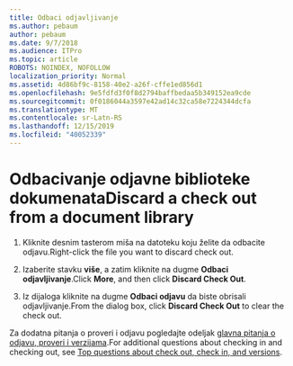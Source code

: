 ```yaml
---
title: Odbaci odjavljivanje
ms.author: pebaum
author: pebaum
ms.date: 9/7/2018
ms.audience: ITPro
ms.topic: article
ROBOTS: NOINDEX, NOFOLLOW
localization_priority: Normal
ms.assetid: 4d86bf9c-8158-40e2-a26f-cffe1ed856d1
ms.openlocfilehash: 9e5fdfd3f0f8d2794baffbedaa5b349152ea9cde
ms.sourcegitcommit: 0f0186044a3597e42ad14c32ca58e7224344dcfa
ms.translationtype: MT
ms.contentlocale: sr-Latn-RS
ms.lasthandoff: 12/15/2019
ms.locfileid: "40052339"
---
```

# <a name="discard-a-check-out-from-a-document-library"></a><span data-ttu-id="ec81a-102">Odbacivanje odjavne biblioteke dokumenata</span><span class="sxs-lookup"><span data-stu-id="ec81a-102">Discard a check out from a document library</span></span>

1. <span data-ttu-id="ec81a-103">Kliknite desnim tasterom miša na datoteku koju želite da odbacite odjavu.</span><span class="sxs-lookup"><span data-stu-id="ec81a-103">Right-click the file you want to discard check out.</span></span>
    
2. <span data-ttu-id="ec81a-104">Izaberite stavku **više**, a zatim kliknite na dugme **Odbaci odjavljivanje**.</span><span class="sxs-lookup"><span data-stu-id="ec81a-104">Click **More**, and then click **Discard Check Out**.</span></span> 
    
3. <span data-ttu-id="ec81a-105">Iz dijaloga kliknite na dugme **Odbaci odjavu** da biste obrisali odjavljivanje.</span><span class="sxs-lookup"><span data-stu-id="ec81a-105">From the dialog box, click **Discard Check Out** to clear the check out.</span></span> 
    
<span data-ttu-id="ec81a-106">Za dodatna pitanja o proveri i odjavu pogledajte odeljak [glavna pitanja o odjavu, proveri i verzijama](https://go.microsoft.com/fwlink/?linkid=2018786).</span><span class="sxs-lookup"><span data-stu-id="ec81a-106">For additional questions about checking in and checking out, see [Top questions about check out, check in, and versions](https://go.microsoft.com/fwlink/?linkid=2018786).</span></span>
  

